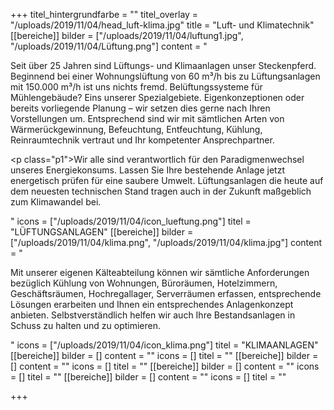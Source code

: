 +++
titel_hintergrundfarbe = ""
titel_overlay = "/uploads/2019/11/04/head_luft-klima.jpg"
title = "Luft- und Klimatechnik"
[[bereiche]]
bilder = ["/uploads/2019/11/04/luftung1.jpg", "/uploads/2019/11/04/Lüftung.png"]
content = "<p>Seit über 25 Jahren sind Lüftungs- und Klimaanlagen unser Steckenpferd. Beginnend bei einer Wohnungslüftung von 60 m³/h bis zu Lüftungsanlagen mit 150.000 m³/h ist uns nichts fremd. Belüftungssysteme für Mühlengebäude? Eins unserer Spezialgebiete. Eigenkonzeptionen oder bereits vorliegende Planung – wir setzen dies gerne nach Ihren Vorstellungen um. Entsprechend sind wir mit sämtlichen Arten von Wärmerückgewinnung, Befeuchtung, Entfeuchtung, Kühlung, Reinraumtechnik vertraut und Ihr kompetenter Ansprechpartner.</p><p class=\"p1\">Wir alle sind verantwortlich für den Paradigmenwechsel unseres Energiekonsums. Lassen Sie Ihre bestehende Anlage jetzt energetisch prüfen für eine saubere Umwelt. Lüftungsanlagen die heute auf dem neuesten technischen Stand tragen auch in der Zukunft maßgeblich zum Klimawandel bei.</p>"
icons = ["/uploads/2019/11/04/icon_lueftung.png"]
titel = "LÜFTUNGSANLAGEN"
[[bereiche]]
bilder = ["/uploads/2019/11/04/klima.png", "/uploads/2019/11/04/klima.jpg"]
content = "<p>Mit unserer eigenen Kälteabteilung können wir sämtliche Anforderungen bezüglich Kühlung von Wohnungen, Büroräumen, Hotelzimmern, Geschäftsräumen, Hochregallager, Serverräumen erfassen, entsprechende Lösungen erarbeiten und Ihnen ein entsprechendes Anlagenkonzept anbieten. Selbstverständlich helfen wir auch Ihre Bestandsanlagen in Schuss zu halten und zu optimieren.</p>"
icons = ["/uploads/2019/11/04/icon_klima.png"]
titel = "KLIMAANLAGEN"
[[bereiche]]
bilder = []
content = ""
icons = []
titel = ""
[[bereiche]]
bilder = []
content = ""
icons = []
titel = ""
[[bereiche]]
bilder = []
content = ""
icons = []
titel = ""
[[bereiche]]
bilder = []
content = ""
icons = []
titel = ""

+++
